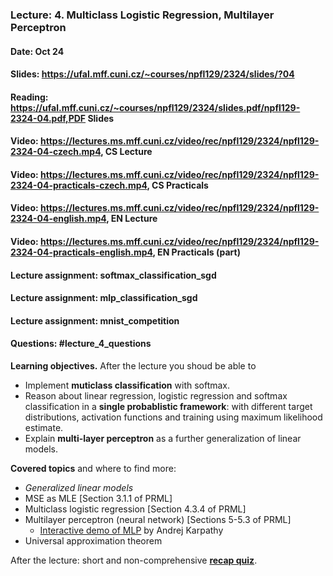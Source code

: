 ### Lecture: 4. Multiclass Logistic Regression, Multilayer Perceptron
#### Date: Oct 24
#### Slides: https://ufal.mff.cuni.cz/~courses/npfl129/2324/slides/?04
#### Reading: https://ufal.mff.cuni.cz/~courses/npfl129/2324/slides.pdf/npfl129-2324-04.pdf,PDF Slides
#### Video: https://lectures.ms.mff.cuni.cz/video/rec/npfl129/2324/npfl129-2324-04-czech.mp4, CS Lecture
#### Video: https://lectures.ms.mff.cuni.cz/video/rec/npfl129/2324/npfl129-2324-04-practicals-czech.mp4, CS Practicals
#### Video: https://lectures.ms.mff.cuni.cz/video/rec/npfl129/2324/npfl129-2324-04-english.mp4, EN Lecture
#### Video: https://lectures.ms.mff.cuni.cz/video/rec/npfl129/2324/npfl129-2324-04-practicals-english.mp4, EN Practicals (part)
#### Lecture assignment: softmax_classification_sgd
#### Lecture assignment: mlp_classification_sgd
#### Lecture assignment: mnist_competition
#### Questions: #lecture_4_questions

**Learning objectives.** After the lecture you shoud be able to

- Implement **muticlass classification** with softmax.
- Reason about linear regression, logistic regression and softmax
  classification in a **single probablistic framework**: with different target
  distributions, activation functions and training using maximum likelihood
  estimate.
- Explain **multi-layer perceptron** as a further generalization of linear models.

**Covered topics** and where to find more:

- _Generalized linear models_
- MSE as MLE [Section 3.1.1 of PRML]
- Multiclass logistic regression [Section 4.3.4 of PRML]
- Multilayer perceptron (neural network) [Sections 5-5.3 of PRML]
    - [Interactive demo of MLP](https://cs.stanford.edu/people/karpathy/convnetjs/demo/classify2d.html) by Andrej Karpathy
- Universal approximation theorem

After the lecture: short and non-comprehensive [**recap quiz**](http://quest.ms.mff.cuni.cz/class-quiz/quiz/ml_intro_lect04).
